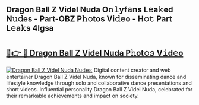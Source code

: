 ## Dragon Ball Z Videl Nuda O𝚗𝚕yf𝚊ns L𝚎a𝚔ed N𝚞𝚍es - Part-OBZ P𝚑𝚘tos Vi𝚍𝚎o - H𝚘𝚝 Part L𝚎a𝚔s 4Igsa

# <h2><a href="http://kfafkh.oniu.top/?m=Dragon+Ball+Z+Videl+Nuda">🔗👉 🔴 Dragon Ball Z Videl Nuda P𝚑ot𝚘𝚜 V𝚒d𝚎o</a></h2>

[![Dragon Ball Z Videl Nuda Nu𝚍e𝚜](https://i.imgur.com/0qMVB7G.gif)](http://kfafkh.oniu.top/?m=Dragon+Ball+Z+Videl+Nuda)
Digital content creator and web entertainer Dragon Ball Z Videl Nuda, known for disseminating dance and lifestyle knowledge through solo and collaborative dance presentations and short videos. Influential personality Dragon Ball Z Videl Nuda, celebrated for their remarkable achievements and impact on society.  
